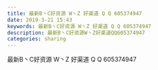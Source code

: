 ```yaml
---
title: 最新B丶C好资源 W丶Z 好渠道 Q Q 605374947
date: 2019-3-21 15:43
keywords: 最新B丶C好资源 W丶Z 好渠道 Q Q 605374947
description: 最新B丶C好资源W丶Z好渠道QQ605374947
categories: sharing
---
```

<td class="t_f" id="postmessage_3274718">

最新B丶C好资源 W丶Z 好渠道 Q Q 605374947<br/>
<img alt="" border="0" class="zoom" data-cf-modified-db51bcf80e45b194bfbfa86f-="" file="http://www.flw.ph/data/appbyme/upload/image/201903/21/jJFzkGEiuTca.jpg" id="aimg_wrHVE" lazyloadthumb="1" onclick="" onmouseover="" src="http://www.flw.ph/data/appbyme/upload/image/201903/21/jJFzkGEiuTca.jpg"/><br/>
</td>
